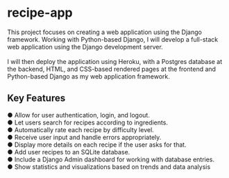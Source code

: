 # recipe-app

<p>This project focuses on creating a web application using the Django framework. Working with Python-based Django, I will develop a full-stack web application using the Django development server.<br>
<br>
I will then deploy the application using Heroku, with a Postgres database at the backend, HTML, and CSS-based rendered pages at the frontend and Python-based Django as my web application framework.</p>
<h2>Key Features</h2>

● Allow for user authentication, login, and logout.<br>
● Let users search for recipes according to ingredients.<br>
● Automatically rate each recipe by difficulty level.<br>
● Receive user input and handle errors appropriately.<br>
● Display more details on each recipe if the user asks for that.<br>
● Add user recipes to an SQLite database.<br>
● Include a Django Admin dashboard for working with database entries.<br>
● Show statistics and visualizations based on trends and data analysis<br>
